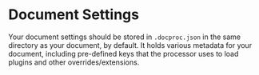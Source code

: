 # Document Settings

Your document settings should be stored in `.docproc.json` in the same directory as your document, by default. It holds various metadata for your document, including pre-defined keys that the processor uses to load plugins and other overrides/extensions.

